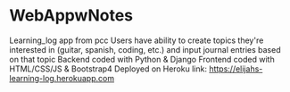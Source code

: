 # WebAppwNotes
Learning_log app from pcc
Users have ability to create topics they're interested in (guitar, spanish, coding, etc.) and input journal entries based on that topic
Backend coded with Python & Django
Frontend coded with HTML/CSS/JS & Bootstrap4
Deployed on Heroku
link: https://elijahs-learning-log.herokuapp.com
